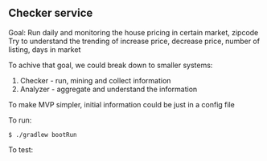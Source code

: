 ## Checker service

Goal: Run daily and monitoring the house pricing in certain market, zipcode
Try to understand the trending of increase price, decrease price, number of listing, days in market

To achive that goal, we could break down to smaller systems:
1. Checker - run, mining and collect information 
2. Analyzer - aggregate and understand the information

To make MVP simpler, initial information could be just in a config file

To run:

```
$ ./gradlew bootRun
```

To test:
